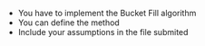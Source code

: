 * You have to implement the Bucket Fill algorithm
* You can define the method
* Include your assumptions in the file submited
